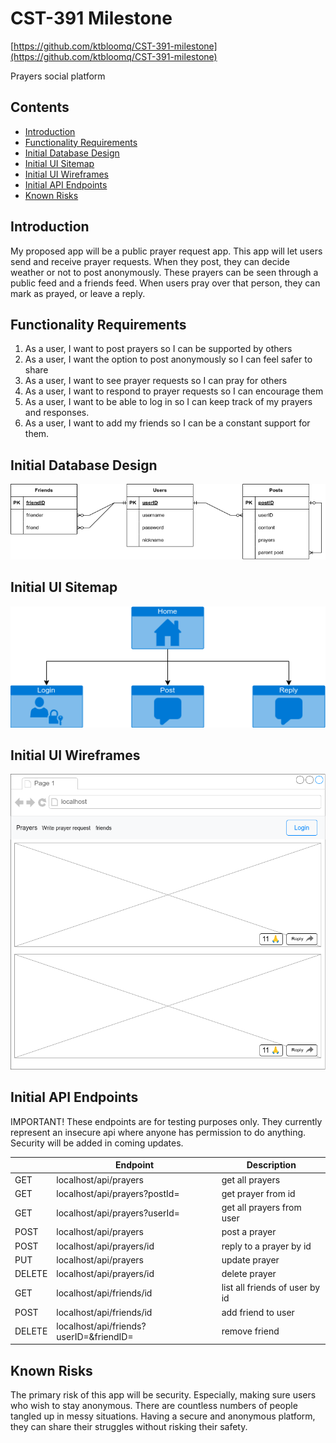 # CST-391 Milestone
[https://github.com/ktbloomq/CST-391-milestone](https://github.com/ktbloomq/CST-391-milestone)


Prayers social platform 

## Contents
- [Introduction](#introduction)
- [Functionality Requirements](#functionality-requirements)
- [Initial Database Design](#initial-database-design)
- [Initial UI Sitemap](#initial-ui-sitemap)
- [Initial UI Wireframes](#initial-ui-wireframes)
- [Initial API Endpoints](#initial-api-endpoints)
- [Known Risks](#known-risks)

## Introduction
My proposed app will be a public prayer request app. This app will let users send and receive prayer requests. When they post, they can decide weather or not to post anonymously. These prayers can be seen through a public feed and a friends feed. When users pray over that person, they can mark as prayed, or leave a reply.

## Functionality Requirements
1. As a user, I want to post prayers so I can be supported by others
2. As a user, I want the option to post anonymously so I can feel safer to share
3. As a user, I want to see prayer requests so I can pray for others
4. As a user, I want to respond to prayer requests so I can encourage them
5. As a user, I want to be able to log in so I can keep track of my prayers and responses.
6. As a user, I want to add my friends so I can be a constant support for them.

## Initial Database Design

![entity relationshop](./Entity%20Relationship.drawio.png)

## Initial UI Sitemap

![sitemap](./sitemap.drawio.png)


## Initial UI Wireframes

![homepage](./wireframe.drawio.png)

## Initial API Endpoints

IMPORTANT! These endpoints are for testing purposes only. They currently represent an insecure api where anyone has permission to do anything. Security will be added in coming updates.

| | Endpoint | Description |
| - | - | - |
| GET | localhost/api/prayers | get all prayers
| GET | localhost/api/prayers?postId= | get prayer from id
| GET | localhost/api/prayers?userId= | get all prayers from user
| POST | localhost/api/prayers | post a prayer
| POST | localhost/api/prayers/id | reply to a prayer by id
| PUT | localhost/api/prayers | update prayer
| DELETE | localhost/api/prayers/id | delete prayer
| GET | localhost/api/friends/id | list all friends of user by id
| POST | localhost/api/friends/id | add friend to user
| DELETE | localhost/api/friends?userID=&friendID= | remove friend

## Known Risks
The primary risk of this app will be security. Especially, making sure users who wish to stay anonymous. There are countless numbers of people tangled up in messy situations. Having a secure and anonymous platform, they can share their struggles without risking their safety.